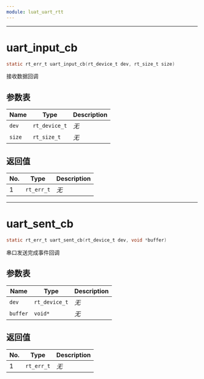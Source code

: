 ```yaml
---
module: luat_uart_rtt
---
```


--------------------------------------------------
# uart_input_cb

```c
static rt_err_t uart_input_cb(rt_device_t dev, rt_size_t size)
```

接收数据回调

## 参数表

Name | Type | Description
-----|------|--------------
`dev`|`rt_device_t`| *无*
`size`|`rt_size_t`| *无*

## 返回值

No. | Type | Description
----|------|--------------
1 |`rt_err_t`| *无*


--------------------------------------------------
# uart_sent_cb

```c
static rt_err_t uart_sent_cb(rt_device_t dev, void *buffer)
```

串口发送完成事件回调

## 参数表

Name | Type | Description
-----|------|--------------
`dev`|`rt_device_t`| *无*
`buffer`|`void*`| *无*

## 返回值

No. | Type | Description
----|------|--------------
1 |`rt_err_t`| *无*


